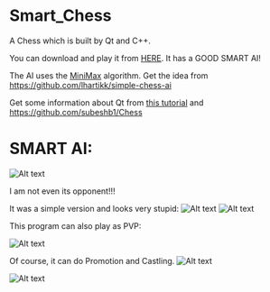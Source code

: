# Smart_Chess
A Chess which is built by Qt and C++.

You can download and play it from [HERE](https://github.com/Jiachenggavin/Smart_Chess/tree/release_files). It has a GOOD SMART AI!

The AI uses the [MiniMax](https://www.wikiwand.com/en/Minimax) algorithm. Get the idea from https://github.com/lhartikk/simple-chess-ai

Get some information about Qt from [this tutorial](https://www.youtube.com/watch?v=9lqhMLFHj3A&list=PLMgDVIa0Pg8WrI9WmZR09xAbfXyfkqKWy)
and
https://github.com/subeshb1/Chess




# SMART AI:

![Alt text](https://github.com/Jiachenggavin/Smart_Chess/raw/master/Screenshots/Lose.gif)

I am not even its opponent!!!

It was a simple version and looks very stupid:
![Alt text](https://github.com/Jiachenggavin/Smart_Chess/raw/master/Screenshots/smallfirst.gif)
![Alt text](https://github.com/Jiachenggavin/Smart_Chess/raw/master/Screenshots/smallend.gif)

This program can also play as PVP:

![Alt text](https://github.com/Jiachenggavin/Smart_Chess/raw/master/Screenshots/PvP.gif)

Of course, it can do Promotion and Castling.
![Alt text](https://github.com/Jiachenggavin/Smart_Chess/raw/master/Screenshots/promotion.gif)

![Alt text](https://github.com/Jiachenggavin/Smart_Chess/raw/master/Screenshots/NewCastling.gif)
